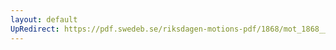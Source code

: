 ```yaml
---
layout: default
UpRedirect: https://pdf.swedeb.se/riksdagen-motions-pdf/1868/mot_1868__ak__00133/mot_1868__ak__00133_005.pdf
---
```

